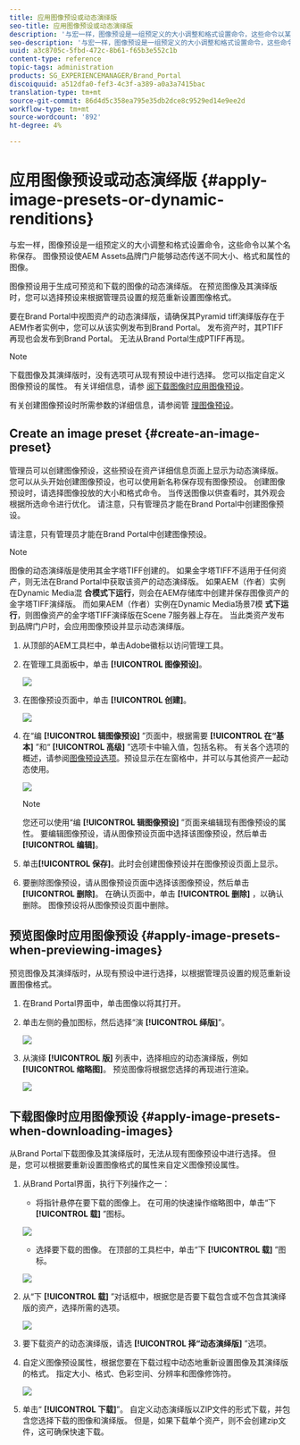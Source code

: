 ```yaml
---
title: 应用图像预设或动态演绎版
seo-title: 应用图像预设或动态演绎版
description: '与宏一样，图像预设是一组预定义的大小调整和格式设置命令，这些命令以某个名称保存。 图像预设使AEM Assets品牌门户能够动态传送不同大小、格式和属性的图像。 '
seo-description: '与宏一样，图像预设是一组预定义的大小调整和格式设置命令，这些命令以某个名称保存。 图像预设使AEM Assets品牌门户能够动态传送不同大小、格式和属性的图像。 '
uuid: a3c8705c-5fbd-472c-8b61-f65b3e552c1b
content-type: reference
topic-tags: administration
products: SG_EXPERIENCEMANAGER/Brand_Portal
discoiquuid: a512dfa0-fef3-4c3f-a389-a0a3a7415bac
translation-type: tm+mt
source-git-commit: 86d4d5c358ea795e35db2dce8c9529ed14e9ee2d
workflow-type: tm+mt
source-wordcount: '892'
ht-degree: 4%

---
```



# 应用图像预设或动态演绎版 {#apply-image-presets-or-dynamic-renditions}

与宏一样，图像预设是一组预定义的大小调整和格式设置命令，这些命令以某个名称保存。 图像预设使AEM Assets品牌门户能够动态传送不同大小、格式和属性的图像。

图像预设用于生成可预览和下载的图像的动态演绎版。 在预览图像及其演绎版时，您可以选择预设来根据管理员设置的规范重新设置图像格式。

要在Brand Portal中视图资产的动态演绎版，请确保其Pyramid tiff演绎版存在于AEM作者实例中，您可以从该实例发布到Brand Portal。 发布资产时，其PTIFF再现也会发布到Brand Portal。 无法从Brand Portal生成PTIFF再现。

>[!NOTE]
>
>下载图像及其演绎版时，没有选项可从现有预设中进行选择。 您可以指定自定义图像预设的属性。 有关详细信息，请参 [阅下载图像时应用图像预设](../using/brand-portal-image-presets.md#main-pars-text-1403412644)。

有关创建图像预设时所需参数的详细信息，请参阅管 [理图像预设](https://docs.adobe.com/docs/en/AEM/6-0/administer/integration/dynamic-media/image-presets.html)。

## Create an image preset {#create-an-image-preset}

管理员可以创建图像预设，这些预设在资产详细信息页面上显示为动态演绎版。 您可以从头开始创建图像预设，也可以使用新名称保存现有图像预设。 创建图像预设时，请选择图像投放的大小和格式命令。 当传送图像以供查看时，其外观会根据所选命令进行优化。
请注意，只有管理员才能在Brand Portal中创建图像预设。

请注意，只有管理员才能在Brand Portal中创建图像预设。

>[!NOTE]
>
>图像的动态演绎版是使用其金字塔TIFF创建的。 如果金字塔TIFF不适用于任何资产，则无法在Brand Portal中获取该资产的动态演绎版。
如果AEM（作者）实例在Dynamic Media混 **合模式下运行**，则会在AEM存储库中创建并保存图像资产的金字塔TIFF演绎版。 而如果AEM（作者）实例在Dynamic Media场景7模 **式下运行**，则图像资产的金字塔TIFF演绎版在Scene 7服务器上存在。
当此类资产发布到品牌门户时，会应用图像预设并显示动态演绎版。

1. 从顶部的AEM工具栏中，单击Adobe徽标以访问管理工具。

1. 在管理工具面板中，单击 **[!UICONTROL 图像预设]**。

   ![](assets/admin-tools-panel-4.png)

1. 在图像预设页面中，单击 **[!UICONTROL 创建]**。

   ![](assets/image_preset_homepage.png)

1. 在“编 **[!UICONTROL 辑图像预设]** ”页面中，根据需要 **[!UICONTROL 在“基本]** ”和“ **[!UICONTROL 高级]** ”选项卡中输入值，包括名称。 有关各个选项的概述，请参阅[图像预设选项](https://docs.adobe.com/docs/en/AEM/6-0/administer/integration/dynamic-media/image-presets.html#Image%20preset%20options)。预设显示在左窗格中，并可以与其他资产一起动态使用。

   ![](assets/image_preset_create.png)

   >[!NOTE]
   >
   >您还可以使用“编 **[!UICONTROL 辑图像预设]** ”页面来编辑现有图像预设的属性。 要编辑图像预设，请从图像预设页面中选择该图像预设，然后单击 **[!UICONTROL 编辑]**。

1. 单击&#x200B;**[!UICONTROL 保存]**。此时会创建图像预设并在图像预设页面上显示。
1. 要删除图像预设，请从图像预设页面中选择该图像预设，然后单击 **[!UICONTROL 删除]**。 在确认页面中，单击 **[!UICONTROL 删除]** ，以确认删除。 图像预设将从图像预设页面中删除。

## 预览图像时应用图像预设  {#apply-image-presets-when-previewing-images}

预览图像及其演绎版时，从现有预设中进行选择，以根据管理员设置的规范重新设置图像格式。

1. 在Brand Portal界面中，单击图像以将其打开。
1. 单击左侧的叠加图标，然后选择“演 **[!UICONTROL 绎版]**”。

   ![](assets/image-preset-previewrenditions.png)

1. 从演绎 **[!UICONTROL 版]** 列表中，选择相应的动态演绎版，例如 **[!UICONTROL 缩略图]**。 预览图像将根据您选择的再现进行渲染。

   ![](assets/image-preset-previewrenditionthumbnail.png)

## 下载图像时应用图像预设 {#apply-image-presets-when-downloading-images}

从Brand Portal下载图像及其演绎版时，无法从现有图像预设中进行选择。 但是，您可以根据要重新设置图像格式的属性来自定义图像预设属性。

1. 从Brand Portal界面，执行下列操作之一：

   * 将指针悬停在要下载的图像上。 在可用的快速操作缩略图中，单击“下 **[!UICONTROL 载]** ”图标。

   ![](assets/downloadsingleasset.png)

   * 选择要下载的图像。 在顶部的工具栏中，单击“下 **[!UICONTROL 载]** ”图标。

   ![](assets/downloadassets.png)

1. 从“下 **[!UICONTROL 载]** ”对话框中，根据您是否要下载包含或不包含其演绎版的资产，选择所需的选项。

   ![](assets/donload-assets-dialog.png)

1. 要下载资产的动态演绎版，请选 **[!UICONTROL 择“动态演绎版]** ”选项。
1. 自定义图像预设属性，根据您要在下载过程中动态地重新设置图像及其演绎版的格式。 指定大小、格式、色彩空间、分辨率和图像修饰符。

   ![](assets/dynamicrenditions.png)

1. 单击“ **[!UICONTROL 下载]**”。 自定义动态演绎版以ZIP文件的形式下载，并包含您选择下载的图像和演绎版。 但是，如果下载单个资产，则不会创建zip文件，这可确保快速下载。
